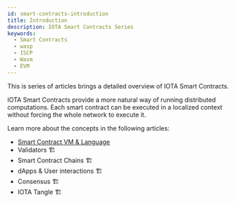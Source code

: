 ```yaml
---
id: smart-contracts-introduction
title: Introduction
description: IOTA Smart Contracts Series
keywords:
  - Smart Contracts
  - wasp
  - ISCP
  - Wasm
  - EVM
---
```


This is series of articles brings a detailed overview of IOTA Smart Contracts.

IOTA Smart Contracts provide a more natural way of running distributed computations. Each smart contract can be executed in a localized context without forcing the whole network to execute it.

Learn more about the concepts in the following articles:

- [Smart Contract VM & Language](02_VM-and-languages.md)
- Validators 🏗
- Smart Contract Chains 🏗
- dApps & User interactions 🏗
- Consensus 🏗
- IOTA Tangle 🏗
